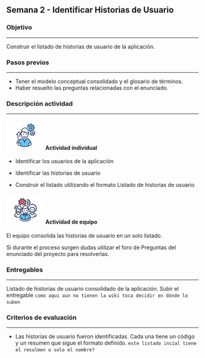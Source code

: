 ## Semana 2 - Identificar Historias de Usuario

### Objetivo

---
Construir el listado de historias de usuario de la aplicación. 

### Pasos previos

---
* Tener el modelo conceptual consolidado y el glosario de términos.
* Haber resuelto las preguntas relacionadas con el enunciado.

### Descripción actividad

---
#### ![](./../../assets/images/individuo.png) Actividad individual


* Identificar los usuarios de la aplicación 

* Identificar las historias de usuario 

* Construir el listado utilizando el formato Listado de historias de usuario 

#### ![](./../../assets/images/grupo.png) Actividad de equipo

El equipo consolida las historias de usuario en un solo listado.

Si durante el proceso surgen dudas utilizar el foro de Preguntas del enunciado del proyecto para resolverlas. 


### Entregables

---
Listado de historias de usuario consolidado de la aplicación. 
Subir el entregable `como aqui aun no tienen la wiki toca decidir en dónde lo suben`

### Criterios de evaluación

---

* Las historias de usuario fueron identificadas. Cada una tiene un código y un resumen que sigue el formato definido. 
  `este listado incial tiene el resulmen o solo el nombre? `